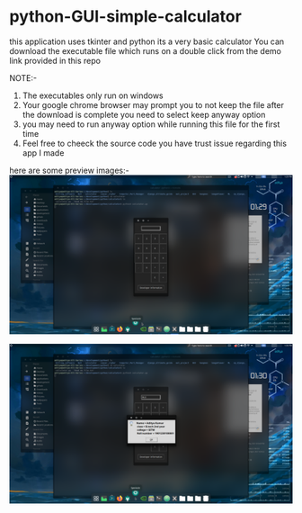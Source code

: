 # python-GUI-simple-calculator
this application uses tkinter and python its a very basic calculator
You can download the executable file which runs on a double click from the demo link provided in this repo

NOTE:- 
1. The executables only run on windows
2. Your google chrome browser may prompt you to not keep the file after the download is complete you need to select keep anyway option
3. you may need to run anyway option while running this file for the first time 
4. Feel free to cheeck the source code you have trust issue regarding this app I made

here are some preview images:-
![](one.png)

![](two.png)

